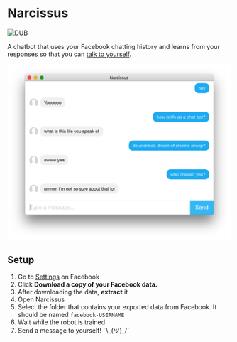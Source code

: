 # Narcissus

[![DUB](https://img.shields.io/dub/l/vibe-d.svg?maxAge=2592000)](https://github.com/AcroMace/narcissus/blob/master/LICENSE)

A chatbot that uses your Facebook chatting history and learns from your responses so that you can [talk to yourself](https://xkcd.com/481/).

![](https://github.com/AcroMace/narcissus/raw/master/img/screenshot.png)


## Setup

1. Go to [Settings](https://www.facebook.com/settings) on Facebook
2. Click **Download a copy of your Facebook data.**
3. After downloading the data, **extract** it
4. Open Narcissus
5. Select the folder that contains your exported data from Facebook. It should be named `facebook-USERNAME`
6. Wait while the robot is trained
7. Send a message to yourself! ¯\\\_(ツ)_/¯
